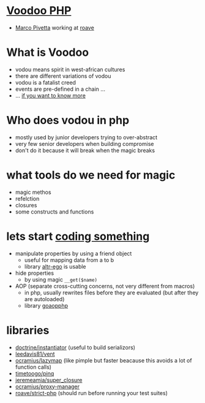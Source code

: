 # [Voodoo PHP](https://github.com/Ocramius/voodoo-php)

* [Marco Pivetta](https://ocramius.github.io/) working at [roave](https://roave.com/)

# What is Voodoo

* vodou means spirit in west-african cultures
* there are different variations of vodou
* vodou is a fatalist creed
* events are pre-defined in a chain ...
* ... [if you want to know more](https://en.wikipedia.org/wiki/Vodou)

# Who does vodou in php

* mostly used by junior developers trying to over-abstract
* very few senior developers when building compromise
* don't do it because it will break when the magic breaks

# what tools do we need for magic

* magic methos
* refelction
* closures
* some constructs and functions

# lets start [coding something](https://github.com/Ocramius/voodoo-php/tree/gh-pages/examples)

* manipulate properties by using a friend object
    * useful for mapping data from a to b 
    * library [altr-ego](https://github.com/leedavis81/altr-ego) is usable
* hide properties
    * by using magic `__get($name)`
* AOP (separate cross-cutting concerns, not very different from macros)
    * in php, usually rewrites files before they are evaluated (but after they are autoloaded)
    * library [goaopphp](https://github.com/goaop/framework)

# libraries

* [doctrine/instantiator](https://github.com/doctrine/instantiator) (useful to build serializors)
* [leedavis81/vent](https://github.com/leedavis81/vent)
* [ocramius/lazymap](https://github.com/Ocramius/LazyMap) (like pimple but faster beacause this avoids a lot of function calls)
* [timetoogo/pinq](https://github.com/TimeToogo/Pinq)
* [jeremeamia/super_closure](https://github.com/jeremeamia/super_closure)
* [ocramius/proxy-manager](https://github.com/Ocramius/ProxyManager)
* [roave/strict-php](https://github.com/Roave/StrictPhp) (should run before running your test suites)
